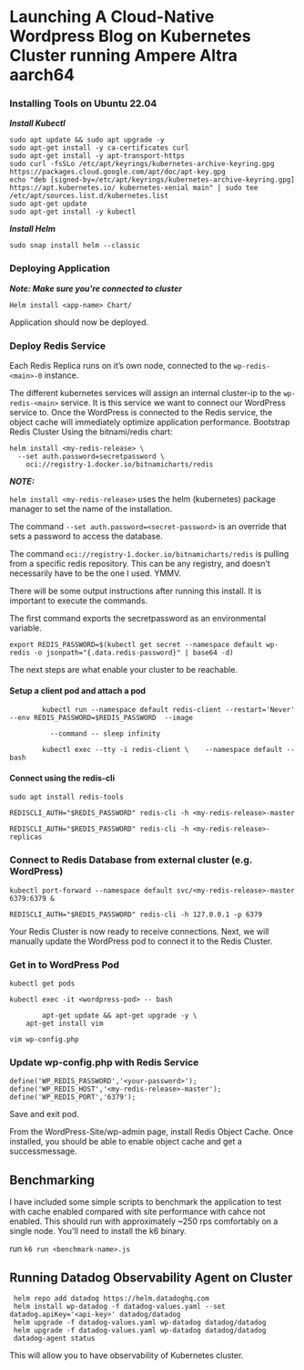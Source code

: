 # Launching A Cloud-Native Wordpress Blog on Kubernetes Cluster running Ampere Altra aarch64 

### Installing Tools on Ubuntu 22.04

***Install Kubectl***

```
sudo apt update && sudo apt upgrade -y
sudo apt-get install -y ca-certificates curl
sudo apt-get install -y apt-transport-https
sudo curl -fsSLo /etc/apt/keyrings/kubernetes-archive-keyring.gpg https://packages.cloud.google.com/apt/doc/apt-key.gpg
echo "deb [signed-by=/etc/apt/keyrings/kubernetes-archive-keyring.gpg] https://apt.kubernetes.io/ kubernetes-xenial main" | sudo tee /etc/apt/sources.list.d/kubernetes.list
sudo apt-get update
sudo apt-get install -y kubectl
```

***Install Helm***

```
sudo snap install helm --classic
```

### Deploying Application

***Note: Make sure you're connected to cluster***

```
Helm install <app-name> Chart/
```

Application should now be deployed.

### Deploy Redis Service

Each Redis Replica runs on it’s own node, connected to the `wp-redis-<main>-0` instance. 

The different kubernetes services will assign an internal cluster-ip to the `wp-redis-<main>` service. It is this service we want to connect our WordPress service to. Once the WordPress is connected to the Redis service, the object cache will immediately optimize application performance.
Bootstrap Redis Cluster
Using the bitnami/redis chart:

```
helm install <my-redis-release> \
  --set auth.password=secretpassword \
    oci://registry-1.docker.io/bitnamicharts/redis
```

***NOTE:***

`helm install <my-redis-release>` uses the helm (kubernetes) package manager to set the name of the installation. 

The command `--set auth.password=<secret-password>` is an override that sets a password to access the database. 

The command `oci://registry-1.docker.io/bitnamicharts/redis` is pulling from a specific redis repository. This can be any registry, and doesn’t necessarily have to be the one I used. YMMV.

There will be some output instructions after running this install. It is important to execute the commands.

The first command exports the secretpassword as an environmental variable. 

`export REDIS_PASSWORD=$(kubectl get secret --namespace default wp-redis -o jsonpath="{.data.redis-password}" | base64 -d)`

The next steps are what enable your cluster to be reachable.

#### Setup a client pod and attach a pod
```
        kubectl run --namespace default redis-client --restart='Never'  --env REDIS_PASSWORD=$REDIS_PASSWORD  --image 

          --command -- sleep infinity

        kubectl exec --tty -i redis-client \    --namespace default -- bash
```
#### Connect using the redis-cli

`sudo apt install redis-tools`

`REDISCLI_AUTH="$REDIS_PASSWORD" redis-cli -h <my-redis-release>-master`

`REDISCLI_AUTH="$REDIS_PASSWORD" redis-cli -h <my-redis-release>-replicas`

### Connect to Redis Database from external cluster (e.g. WordPress)

`kubectl port-forward --namespace default svc/<my-redis-release>-master 6379:6379 &`

`REDISCLI_AUTH="$REDIS_PASSWORD" redis-cli -h 127.0.0.1 -p 6379`

Your Redis Cluster is now ready to receive connections. Next, we will manually update the WordPress pod to connect it to the Redis Cluster.

### Get in to WordPress Pod

`kubectl get pods`

`kubectl exec -it <wordpress-pod> -- bash`
```
        apt-get update && apt-get upgrade -y \ 
	apt-get install vim 
```
`vim wp-config.php`

### Update wp-config.php with Redis Service
```
define('WP_REDIS_PASSWORD','<your-password>');
define('WP_REDIS_HOST','<my-redis-release>-master');
define('WP_REDIS_PORT','6379');
```

Save and exit pod.

From the WordPress-Site/wp-admin page, install Redis Object Cache. Once installed, you should be able to enable object cache and get a successmessage.

## Benchmarking

I have included some simple scripts to benchmark the application to test with cache enabled compared with site performance with cahce not enabled. This should run with approximately ~250 rps comfortably on a single node. You'll need to install the k6 binary.

run `k6 run <benchmark-name>.js`

## Running Datadog Observability Agent on Cluster
```
 helm repo add datadog https://helm.datadoghq.com
 helm install wp-datadog -f datadog-values.yaml --set datadog.apiKey='<api-key>' datadog/datadog
 helm upgrade -f datadog-values.yaml wp-datadog datadog/datadog
 helm upgrade -f datadog-values.yaml wp-datadog datadog/datadog
 datadog-agent status
```

This will allow you to have observability of Kubernetes cluster.
